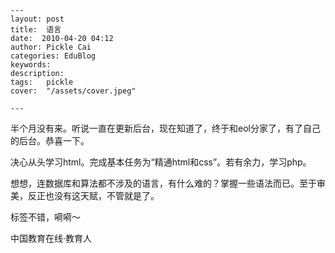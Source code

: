
    ---
    layout: post  
    title:  语言  
    date:  2010-04-20 04:12  
    author: Pickle Cai  
    categories: EduBlog  
    keywords: 
    description:   
    tags:	pickle   
    cover:  "/assets/cover.jpeg"  

    ---  
    
半个月没有来。听说一直在更新后台，现在知道了，终于和eol分家了，有了自己的后台。恭喜一下。

决心从头学习html。完成基本任务为“精通html和css”。若有余力，学习php。

想想，连数据库和算法都不涉及的语言，有什么难的？掌握一些语法而已。至于审美，反正也没有这天赋，不管就是了。

标签不错，嗬嗬～



		    
 中国教育在线·教育人

